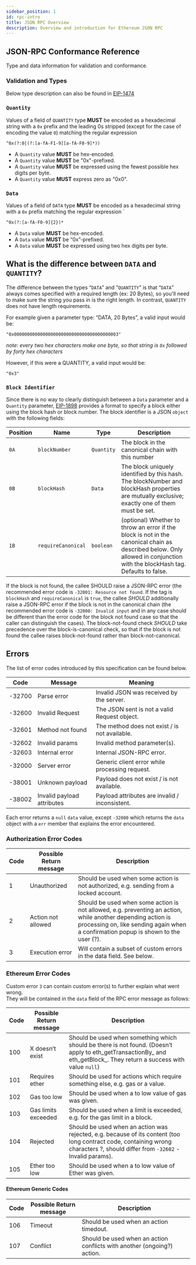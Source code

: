 ```yaml
---
sidebar_position: 1
id: rpc-intro
title: JSON RPC Overview
description: Overview and introduction for Ethereum JSON RPC
---
```


## JSON-RPC Conformance Reference

Type and data information for validation and conformance.

### Validation and Types

Below type description can also be found in [EIP-1474](https://eips.ethereum.org/EIPS/eip-1474)

### `Quantity`

Values of a field of `QUANTITY` type **MUST** be encoded as a hexadecimal string with a `0x` prefix and the leading 0s stripped (except for the case of encoding the value `0`) matching the regular expression

```
^0x(?:0|(?:[a-fA-F1-9][a-fA-F0-9]*))
```

-   A `Quantity` value **MUST** be hex-encoded.
-   A `Quantity` value **MUST** be "0x"-prefixed.
-   A `Quantity` value **MUST** be expressed using the fewest possible hex digits per byte.
-   A `Quantity` value **MUST** express zero as "0x0".

### `Data`

Values of a field of `DATA` type **MUST** be encoded as a hexadecimal string with a `0x` prefix matching the regular expression `

```
^0x(?:[a-fA-F0-9]{2})*
```

-   A `Data` value **MUST** be hex-encoded.
-   A `Data` value **MUST** be “0x”-prefixed.
-   A `Data` value **MUST** be expressed using two hex digits per byte.

## What is the difference between `DATA` and `QUANTITY`?

The difference between the types “`DATA`” and “`QUANTITY`” is that “`DATA`” always comes specified with a required length (ex: 20 Bytes), so you'll need to make sure the string you pass in is the right length. In contrast, `QUANTITY` does not have length requirements.

For example given a parameter type: “DATA, 20 Bytes”, a valid input would be:

```
"0x0000000000000000000000000000000000000003"
```

_note: every two hex characters make one byte, so that string is `0x` followed by forty hex characters_

However, if this were a QUANTITY, a valid input would be:

```
"0x3"
```

### `Block Identifier`

Since there is no way to clearly distinguish between a `Data` parameter and a `Quantity` parameter, [EIP-1898](https://eips.ethereum.org/EIPS/eip-1898) provides a format to specify a block either using the block hash or block number. The block identifier is a JSON `object` with the following fields:

| **Position** | **Name** | **Type** | **Description** |
| --- | --- | --- | --- |
| `0A` | `blockNumber` | `Quantity` | The block in the canonical chain with this number |
| `0B` | `blockHash` | `Data` | The block uniquely identified by this hash. The blockNumber and blockHash properties are mutually exclusive; exactly one of them must be set. |
| `1B` | `requireCanonical` | `boolean` | (optional) Whether to throw an error if the block is not in the canonical chain as described below. Only allowed in conjunction with the blockHash tag. Defaults to false. |

If the block is not found, the callee SHOULD raise a JSON-RPC error (the recommended error code is `-32001: Resource not found`. If the tag is `blockHash` and `requireCanonical` is `true`, the callee _SHOULD_ additionally raise a JSON-RPC error if the block is not in the canonical chain (the recommended error code is `-32000: Invalid input` and in any case should be different than the error code for the block not found case so that the caller can distinguish the cases). The block-not-found check _SHOULD_ take precedence over the block-is-canonical check, so that if the block is not found the callee raises block-not-found rather than block-not-canonical.

## Errors

The list of error codes introduced by this specification can be found below.

| Code   | Message                    | Meaning                                        |
| ------ | -------------------------- | ---------------------------------------------- |
| -32700 | Parse error                | Invalid JSON was received by the server.       |
| -32600 | Invalid Request            | The JSON sent is not a valid Request object.   |
| -32601 | Method not found           | The method does not exist / is not available.  |
| -32602 | Invalid params             | Invalid method parameter(s).                   |
| -32603 | Internal error             | Internal JSON-RPC error.                       |
| -32000 | Server error               | Generic client error while processing request. |
| -38001 | Unknown payload            | Payload does not exist / is not available.     |
| -38002 | Invalid payload attributes | Payload attributes are invalid / inconsistent. |

Each error returns a `null` `data` value, except `-32000` which returns the `data` object with a `err` member that explains the error encountered.

### Authorization Error Codes

| Code | Possible Return message | Description |
| --- | --- | --- |
| 1 | Unauthorized | Should be used when some action is not authorized, e.g. sending from a locked account. |
| 2 | Action not allowed | Should be used when some action is not allowed, e.g. preventing an action, while another depending action is processing on, like sending again when a confirmation popup is shown to the user (?). |
| 3 | Execution error | Will contain a subset of custom errors in the data field. See below. |

### Ethereum Error Codes

Custom error `3` can contain custom error(s) to further explain what went wrong.  
They will be contained in the `data` field of the RPC error message as follows:

| Code | Possible Return message | Description |
| --- | --- | --- |
| 100 | X doesn’t exist | Should be used when something which should be there is not found. (Doesn’t apply to eth_getTransactionBy\_ and eth_getBlock\_. They return a success with value `null`) |
| 101 | Requires ether | Should be used for actions which require something else, e.g. gas or a value. |
| 102 | Gas too low | Should be used when a to low value of gas was given. |
| 103 | Gas limits exceeded | Should be used when a limit is exceeded, e.g. for the gas limit in a block. |
| 104 | Rejected | Should be used when an action was rejected, e.g. because of its content (too long contract code, containing wrong characters ?, should differ from `-32602` - Invalid params). |
| 105 | Ether too low | Should be used when a to low value of Ether was given. |

#### Ethereum Generic Codes

| Code | Possible Return message | Description                                                             |
| ---- | ----------------------- | ----------------------------------------------------------------------- |
| 106  | Timeout                 | Should be used when an action timedout.                                 |
| 107  | Conflict                | Should be used when an action conflicts with another (ongoing?) action. |
